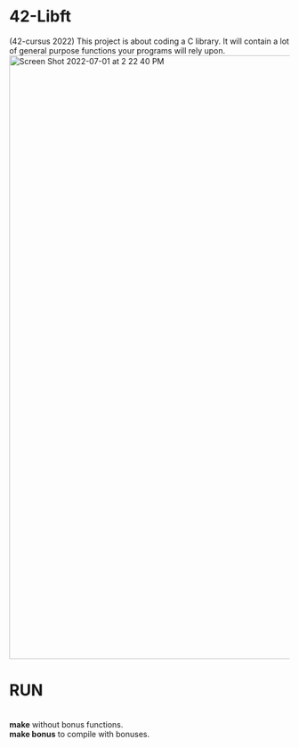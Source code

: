 # 42-Libft
(42-cursus 2022) This project is about coding a C library. It will contain a lot of general purpose functions your programs will rely upon.
<img width="1082" alt="Screen Shot 2022-07-01 at 2 22 40 PM" src="https://user-images.githubusercontent.com/103744024/176893780-8480716d-711d-4898-ac38-76fb81a29ae5.png">
<H1>RUN</H1>
<br>
<b>make</b> without bonus functions.
<br>
<b>make bonus</b> to compile with bonuses.
